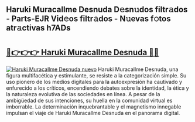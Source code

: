 ## Haruki Muracallme Desnuda D𝚎sn𝚞dos filtr𝚊dos - Parts-EJR Vid𝚎os filtr𝚊dos - N𝚞evas f𝚘tos atr𝚊ctivas h7ADs

# <h2><a href="http://mb5im1.tromn.icu/?c=Haruki+Muracallme+Desnuda">🔗👉👉👉 Haruki Muracallme Desnuda 🔗🔗</a></h2>

[![Haruki Muracallme Desnuda nuevo](https://i.imgur.com/pEAQMta.gif)](http://mb5im1.tromn.icu/?c=Haruki+Muracallme+Desnuda)
Haruki Muracallme Desnuda, una figura multifacética y estimulante, se resiste a la categorización simple. Su uso pionero de los medios digitales para la autoexpresión ha cautivado y enfurecido a los críticos, encendiendo debates sobre la identidad, la ética y la naturaleza evolutiva de las sociedades en línea. A pesar de la ambigüedad de sus intenciones, su huella en la comunidad virtual es imborrable. La determinación inquebrantable y el magnetismo innegable impulsan el viaje de Haruki Muracallme Desnuda en el panorama digital.
